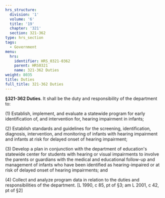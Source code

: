 ```yaml
---
hrs_structure:
  division: '1'
  volume: '6'
  title: '19'
  chapter: '321'
  section: 321-362
type: hrs_section
tags:
  - Government
menu:
  hrs:
    identifier: HRS_0321-0362
    parent: HRS0321
    name: 321-362 Duties
weight: 8035
title: Duties
full_title: 321-362 Duties
---
```

**§321-362 Duties**. It shall be the duty and responsibility of the department to:

(1) Establish, implement, and evaluate a statewide program for early identification of, and intervention for, hearing impairment in infants;

(2) Establish standards and guidelines for the screening, identification, diagnosis, intervention, and monitoring of infants with hearing impairment and infants at risk for delayed onset of hearing impairment;

(3) Develop a plan in conjunction with the department of education's statewide center for students with hearing or visual impairments to involve the parents or guardians with the medical and educational follow-up and management of infants who have been identified as hearing-impaired or at risk of delayed onset of hearing impairments; and

(4) Collect and analyze program data in relation to the duties and responsibilities of the department. [L 1990, c 85, pt of §3; am L 2001, c 42, pt of §2]